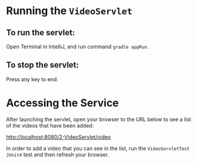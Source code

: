 # Running the `VideoServlet`

## To run the servlet:

Open Terminal in IntelliJ, and run command `gradle appRun`.

## To stop the servlet:

Press any key to end.

# Accessing the Service

After launching the servlet, open your browser to the URL below to see a list of the videos that have been added:

[http://localhost:8080/2-VideoServlet/video](http://localhost:8080/2-VideoServlet/video)

In order to add a video that you can see in the list, run the `VideoServletTest` `JUnit4` test and then refresh your browser.

